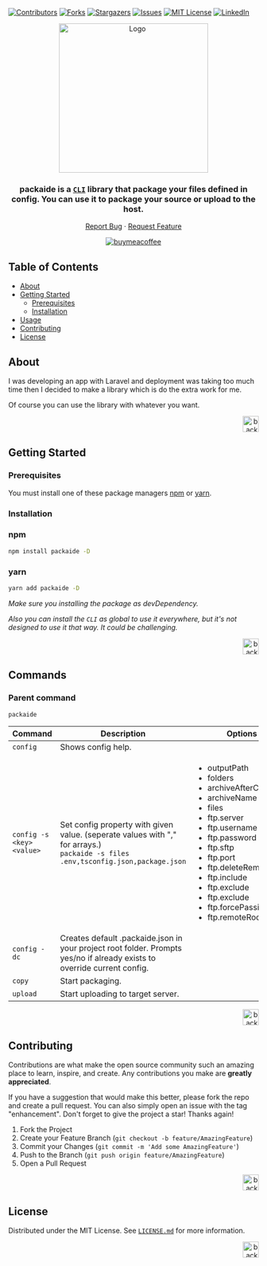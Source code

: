 [![Contributors][contributors-shield]][contributors-url]
[![Forks][forks-shield]][forks-url]
[![Stargazers][stars-shield]][stars-url]
[![Issues][issues-shield]][issues-url]
[![MIT License][license-shield]][license-url]
[![LinkedIn][linkedin-shield]][linkedin-url]

<div align="center">
  <a href="https://github.com/serhatkaya/packaide/">
    <img src="https://user-images.githubusercontent.com/59228830/184737120-1697877d-490b-4714-b10a-7c575b2450ca.png" alt="Logo" height="300" width="300" >
  </a>

  <h3 align="center">packaide is a <code><a href="https://www.w3schools.com/whatis/whatis_cli.asp">CLI</a></code> library that package your files defined in config. You can use it to package your source or upload to the host.</h3>

  <p align="center">
    <a href="https://github.com/serhatkaya/packaide/issues">Report Bug</a>
    ·
    <a href="https://github.com/serhatkaya/packaide/issues">Request Feature</a>
  </p>
</div>

<center>

[![buymeacoffee](https://www.buymeacoffee.com/assets/img/custom_images/orange_img.png)](https://www.buymeacoffee.com/serhatkaya)

</center>

<!-- TABLE OF CONTENTS -->
  <h2>Table of Contents</h2>
  <ul>
    <li>
      <a href="#about">About</a>
    </li>
    <li>
      <a href="#getting-started">Getting Started</a>
      <ul>
        <li><a href="#prerequisites">Prerequisites</a></li>
        <li><a href="#installation">Installation</a></li>
      </ul>
    </li>
    <li><a href="#usage">Usage</a></li>
    <li><a href="#contributing">Contributing</a></li>
    <li><a href="#license">License</a></li>
  </ul>

<!-- ABOUT THE PROJECT -->

## About

I was developing an app with Laravel and deployment was taking too much time then I decided to make a library which is do the extra work for me.

Of course you can use the library with whatever you want.

<p align="right">
    <a href="#">
     <img src="https://user-images.githubusercontent.com/59228830/184758472-3ac6aa49-c19a-4abe-bb3d-cf5fc4845e33.png" width="32" alt="back to top" height="32"/>
    </a>
</p>

<!-- GETTING STARTED -->

## Getting Started

### Prerequisites

You must install one of these package managers [npm](https://github.com/npm) or [yarn](https://github.com/yarnpkg).

### Installation

### npm

```sh
npm install packaide -D
```

### yarn

```sh
yarn add packaide -D
```

_Make sure you installing the package as devDependency._

_Also you can install the `CLI` as global to use it everywhere, but it's not designed to use it that way. It could be challenging._

<p align="right">
    <a href="#">
     <img src="https://user-images.githubusercontent.com/59228830/184758472-3ac6aa49-c19a-4abe-bb3d-cf5fc4845e33.png" width="32" alt="back to top" height="32"/>
    </a>
</p>

## Commands

### Parent command

`packaide`

<table class="tg">
  <thead>
    <tr >
      <th class="tg-0pky" colspan="2">Command</th>
      <th class="tg-0pky">Description</th>
      <th class="tg-0pky">Options</th>
    </tr>
  </thead>
  <tbody>
    <tr>
      <td class="tg-0pky"  colspan="2"><code>config</code></td>
      <td class="tg-0pky">Shows config help.</td>
      <td class="tg-0pky"></td>
    </tr>
    <tr>
      <td class="tg-0pky" colspan="2"><code>config -s &lt;key&gt; &lt;value&gt;</code></td>
      <td class="tg-0pky">Set config property with given value. (seperate values with "," for arrays.)
      <br/>
       <code>packaide -s files .env,tsconfig.json,package.json</code>
      </td>
      <td class="tg-0pky"><ul>
      <li>outputPath</li>
      <li>folders</li>
      <li>archiveAfterCopy</li>
      <li>archiveName</li>
      <li>files</li>
      <li>ftp.server</li>
      <li>ftp.username</li>
      <li>ftp.password</li>
      <li>ftp.sftp</li>
      <li>ftp.port</li>
      <li>ftp.deleteRemote</li>
      <li>ftp.include</li>
      <li>ftp.exclude</li>
      <li>ftp.exclude</li>
      <li>ftp.forcePassiveMode</li>
      <li>ftp.remoteRoot</li>
      </ul></td>
    </tr>
    <tr>
      <td class="tg-0pky"  colspan="2"><code>config -dc</code></td>
      <td class="tg-0pky">Creates default .packaide.json in your project root folder. Prompts yes/no if already exists to override current config.</td>
      <td class="tg-0pky"></td>
    </tr>
    <tr>
      <td class="tg-0pky"  colspan="2"><code>copy</code></td>
      <td class="tg-0pky">Start packaging.</td>
      <td class="tg-0pky"></td>
    </tr>
    <tr>
      <td class="tg-0pky"  colspan="2"><code>upload</code></td>
      <td class="tg-0pky">Start uploading to target server.</td>
      <td class="tg-0pky"></td>
    </tr>
  </tbody>
</table>

<p align="right">
    <a href="#">
     <img src="https://user-images.githubusercontent.com/59228830/184758472-3ac6aa49-c19a-4abe-bb3d-cf5fc4845e33.png" width="32" alt="back to top" height="32"/>
    </a>
</p>

## Contributing

Contributions are what make the open source community such an amazing place to learn, inspire, and create. Any contributions you make are **greatly appreciated**.

If you have a suggestion that would make this better, please fork the repo and create a pull request. You can also simply open an issue with the tag "enhancement".
Don't forget to give the project a star! Thanks again!

1. Fork the Project
2. Create your Feature Branch (`git checkout -b feature/AmazingFeature`)
3. Commit your Changes (`git commit -m 'Add some AmazingFeature'`)
4. Push to the Branch (`git push origin feature/AmazingFeature`)
5. Open a Pull Request

<p align="right">
    <a href="#">
     <img src="https://user-images.githubusercontent.com/59228830/184758472-3ac6aa49-c19a-4abe-bb3d-cf5fc4845e33.png" width="32" alt="back to top" height="32"/>
    </a>
</p>

## License

Distributed under the MIT License. See [`LICENSE.md`](https://github.com/serhatkaya/packaide/blob/master/LICENSE.md) for more information.

<p align="right">
    <a href="#">
     <img src="https://user-images.githubusercontent.com/59228830/184758472-3ac6aa49-c19a-4abe-bb3d-cf5fc4845e33.png" width="32" alt="back to top" height="32"/>
    </a>
</p>

[contributors-shield]: https://img.shields.io/github/contributors/serhatkaya/packaide.svg?style=for-the-badge
[contributors-url]: https://github.com/serhatkaya/packaide/graphs/contributors
[forks-shield]: https://img.shields.io/github/forks/serhatkaya/packaide.svg?style=for-the-badge
[forks-url]: https://github.com/serhatkaya/packaide/network/members
[stars-shield]: https://img.shields.io/github/stars/serhatkaya/packaide.svg?style=for-the-badge
[stars-url]: https://github.com/serhatkaya/packaide/stargazers
[issues-shield]: https://img.shields.io/github/issues/serhatkaya/packaide.svg?style=for-the-badge
[issues-url]: https://github.com/serhatkaya/packaide/issues
[license-shield]: https://img.shields.io/github/license/serhatkaya/packaide.svg?style=for-the-badge
[license-url]: https://github.com/serhatkaya/packaide/blob/master/LICENSE.txt
[linkedin-shield]: https://img.shields.io/badge/-LinkedIn-black.svg?style=for-the-badge&logo=linkedin&colorB=555
[linkedin-url]: https://linkedin.com/in/kaya-serhat
